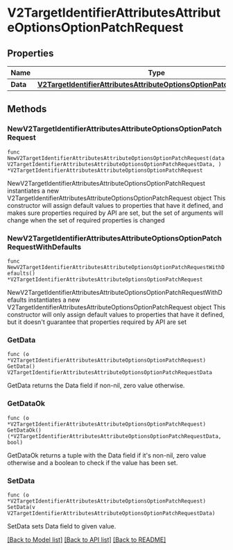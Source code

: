 # V2TargetIdentifierAttributesAttributeOptionsOptionPatchRequest

## Properties

Name | Type | Description | Notes
------------ | ------------- | ------------- | -------------
**Data** | [**V2TargetIdentifierAttributesAttributeOptionsOptionPatchRequestData**](V2TargetIdentifierAttributesAttributeOptionsOptionPatchRequestData.md) |  | 

## Methods

### NewV2TargetIdentifierAttributesAttributeOptionsOptionPatchRequest

`func NewV2TargetIdentifierAttributesAttributeOptionsOptionPatchRequest(data V2TargetIdentifierAttributesAttributeOptionsOptionPatchRequestData, ) *V2TargetIdentifierAttributesAttributeOptionsOptionPatchRequest`

NewV2TargetIdentifierAttributesAttributeOptionsOptionPatchRequest instantiates a new V2TargetIdentifierAttributesAttributeOptionsOptionPatchRequest object
This constructor will assign default values to properties that have it defined,
and makes sure properties required by API are set, but the set of arguments
will change when the set of required properties is changed

### NewV2TargetIdentifierAttributesAttributeOptionsOptionPatchRequestWithDefaults

`func NewV2TargetIdentifierAttributesAttributeOptionsOptionPatchRequestWithDefaults() *V2TargetIdentifierAttributesAttributeOptionsOptionPatchRequest`

NewV2TargetIdentifierAttributesAttributeOptionsOptionPatchRequestWithDefaults instantiates a new V2TargetIdentifierAttributesAttributeOptionsOptionPatchRequest object
This constructor will only assign default values to properties that have it defined,
but it doesn't guarantee that properties required by API are set

### GetData

`func (o *V2TargetIdentifierAttributesAttributeOptionsOptionPatchRequest) GetData() V2TargetIdentifierAttributesAttributeOptionsOptionPatchRequestData`

GetData returns the Data field if non-nil, zero value otherwise.

### GetDataOk

`func (o *V2TargetIdentifierAttributesAttributeOptionsOptionPatchRequest) GetDataOk() (*V2TargetIdentifierAttributesAttributeOptionsOptionPatchRequestData, bool)`

GetDataOk returns a tuple with the Data field if it's non-nil, zero value otherwise
and a boolean to check if the value has been set.

### SetData

`func (o *V2TargetIdentifierAttributesAttributeOptionsOptionPatchRequest) SetData(v V2TargetIdentifierAttributesAttributeOptionsOptionPatchRequestData)`

SetData sets Data field to given value.



[[Back to Model list]](../README.md#documentation-for-models) [[Back to API list]](../README.md#documentation-for-api-endpoints) [[Back to README]](../README.md)


